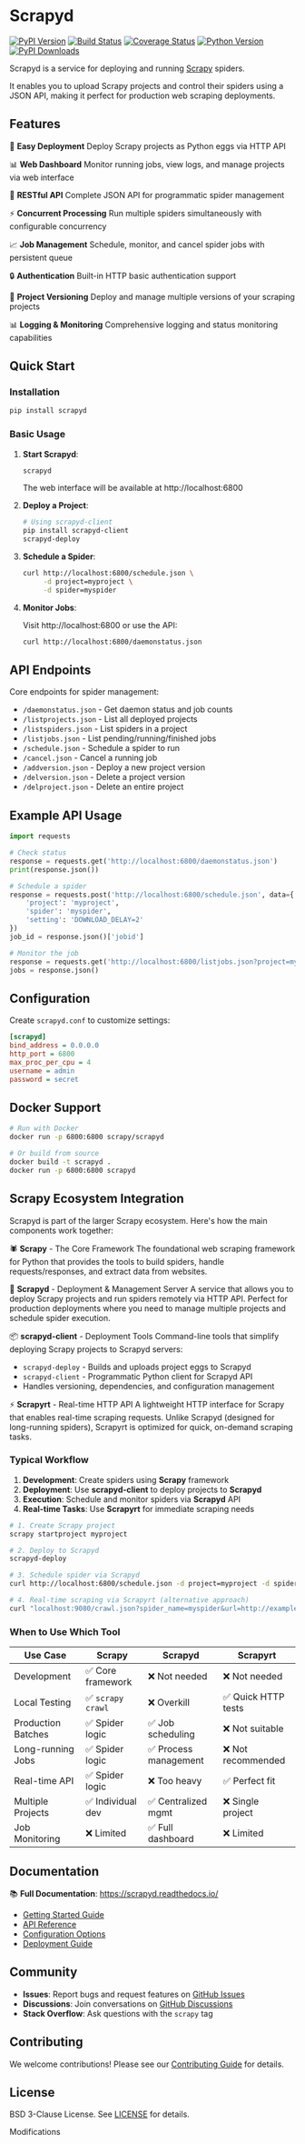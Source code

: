 # Scrapyd

[![PyPI Version](https://img.shields.io/pypi/v/scrapyd.svg)](https://pypi.org/project/scrapyd/)
[![Build Status](https://github.com/scrapy/scrapyd/workflows/Tests/badge.svg)](https://github.com/scrapy/scrapyd/actions)
[![Coverage Status](https://coveralls.io/repos/github/scrapy/scrapyd/badge.svg?branch=master)](https://coveralls.io/github/scrapy/scrapyd?branch=master)
[![Python Version](https://img.shields.io/pypi/pyversions/scrapyd.svg)](https://pypi.org/project/scrapyd/)
[![PyPI Downloads](https://img.shields.io/pypi/dm/scrapyd.svg)](https://pypi.python.org/pypi/scrapyd/)

Scrapyd is a service for deploying and running [Scrapy](https://scrapy.org) spiders.

It enables you to upload Scrapy projects and control their spiders using a JSON API, making it perfect for production web scraping deployments.

## Features

🚀 **Easy Deployment**
Deploy Scrapy projects as Python eggs via HTTP API

📊 **Web Dashboard**
Monitor running jobs, view logs, and manage projects via web interface

🔧 **RESTful API**
Complete JSON API for programmatic spider management

⚡ **Concurrent Processing**
Run multiple spiders simultaneously with configurable concurrency

📈 **Job Management**
Schedule, monitor, and cancel spider jobs with persistent queue

🔒 **Authentication**
Built-in HTTP basic authentication support

📂 **Project Versioning**
Deploy and manage multiple versions of your scraping projects

📊 **Logging & Monitoring**
Comprehensive logging and status monitoring capabilities

## Quick Start

### Installation

```bash
pip install scrapyd
```

### Basic Usage

1. **Start Scrapyd**:

   ```bash
   scrapyd
   ```

   The web interface will be available at http://localhost:6800

2. **Deploy a Project**:

   ```bash
   # Using scrapyd-client
   pip install scrapyd-client
   scrapyd-deploy
   ```

3. **Schedule a Spider**:

   ```bash
   curl http://localhost:6800/schedule.json \
        -d project=myproject \
        -d spider=myspider
   ```

4. **Monitor Jobs**:

   Visit http://localhost:6800 or use the API:

   ```bash
   curl http://localhost:6800/daemonstatus.json
   ```

## API Endpoints

Core endpoints for spider management:

- `/daemonstatus.json` - Get daemon status and job counts
- `/listprojects.json` - List all deployed projects
- `/listspiders.json` - List spiders in a project
- `/listjobs.json` - List pending/running/finished jobs
- `/schedule.json` - Schedule a spider to run
- `/cancel.json` - Cancel a running job
- `/addversion.json` - Deploy a new project version
- `/delversion.json` - Delete a project version
- `/delproject.json` - Delete an entire project

## Example API Usage

```python
import requests

# Check status
response = requests.get('http://localhost:6800/daemonstatus.json')
print(response.json())

# Schedule a spider
response = requests.post('http://localhost:6800/schedule.json', data={
    'project': 'myproject',
    'spider': 'myspider',
    'setting': 'DOWNLOAD_DELAY=2'
})
job_id = response.json()['jobid']

# Monitor the job
response = requests.get('http://localhost:6800/listjobs.json?project=myproject')
jobs = response.json()
```

## Configuration

Create `scrapyd.conf` to customize settings:

```ini
[scrapyd]
bind_address = 0.0.0.0
http_port = 6800
max_proc_per_cpu = 4
username = admin
password = secret
```

## Docker Support

```bash
# Run with Docker
docker run -p 6800:6800 scrapy/scrapyd

# Or build from source
docker build -t scrapyd .
docker run -p 6800:6800 scrapyd
```

## Scrapy Ecosystem Integration

Scrapyd is part of the larger Scrapy ecosystem. Here's how the main components work together:

🕷️ **Scrapy** - The Core Framework
The foundational web scraping framework for Python that provides the tools to build spiders, handle requests/responses, and extract data from websites.

🚀 **Scrapyd** - Deployment & Management Server
A service that allows you to deploy Scrapy projects and run spiders remotely via HTTP API. Perfect for production deployments where you need to manage multiple projects and schedule spider execution.

📦 **scrapyd-client** - Deployment Tools
Command-line tools that simplify deploying Scrapy projects to Scrapyd servers:

- `scrapyd-deploy` - Builds and uploads project eggs to Scrapyd
- `scrapyd-client` - Programmatic Python client for Scrapyd API
- Handles versioning, dependencies, and configuration management

⚡ **Scrapyrt** - Real-time HTTP API
A lightweight HTTP interface for Scrapy that enables real-time scraping requests. Unlike Scrapyd (designed for long-running spiders), Scrapyrt is optimized for quick, on-demand scraping tasks.

### Typical Workflow

1. **Development**: Create spiders using **Scrapy** framework
2. **Deployment**: Use **scrapyd-client** to deploy projects to **Scrapyd**
3. **Execution**: Schedule and monitor spiders via **Scrapyd** API
4. **Real-time Tasks**: Use **Scrapyrt** for immediate scraping needs

```bash
# 1. Create Scrapy project
scrapy startproject myproject

# 2. Deploy to Scrapyd
scrapyd-deploy

# 3. Schedule spider via Scrapyd
curl http://localhost:6800/schedule.json -d project=myproject -d spider=myspider

# 4. Real-time scraping via Scrapyrt (alternative approach)
curl "localhost:9080/crawl.json?spider_name=myspider&url=http://example.com"
```

### When to Use Which Tool

| Use Case           | Scrapy                | Scrapyd              | Scrapyrt           |
|--------------------|-----------------------|----------------------|--------------------|
| Development        | ✅ Core framework     | ❌ Not needed        | ❌ Not needed      |
| Local Testing      | ✅ `scrapy crawl`     | ❌ Overkill          | ✅ Quick HTTP tests |
| Production Batches | ✅ Spider logic       | ✅ Job scheduling    | ❌ Not suitable    |
| Long-running Jobs  | ✅ Spider logic       | ✅ Process management| ❌ Not recommended |
| Real-time API      | ✅ Spider logic       | ❌ Too heavy         | ✅ Perfect fit     |
| Multiple Projects  | ✅ Individual dev     | ✅ Centralized mgmt  | ❌ Single project  |
| Job Monitoring     | ❌ Limited            | ✅ Full dashboard    | ❌ Limited         |

## Documentation

📚 **Full Documentation**: https://scrapyd.readthedocs.io/

- [Getting Started Guide](https://scrapyd.readthedocs.io/en/latest/tutorials/getting-started.html)
- [API Reference](https://scrapyd.readthedocs.io/en/latest/api.html)
- [Configuration Options](https://scrapyd.readthedocs.io/en/latest/config.html)
- [Deployment Guide](https://scrapyd.readthedocs.io/en/latest/deploy.html)

## Community

- **Issues**: Report bugs and request features on [GitHub Issues](https://github.com/scrapy/scrapyd/issues)
- **Discussions**: Join conversations on [GitHub Discussions](https://github.com/scrapy/scrapyd/discussions)
- **Stack Overflow**: Ask questions with the `scrapy` tag

## Contributing

We welcome contributions! Please see our [Contributing Guide](CONTRIBUTING.md) for details.

## License

BSD 3-Clause License. See [LICENSE](LICENSE) for details.

Modifications
